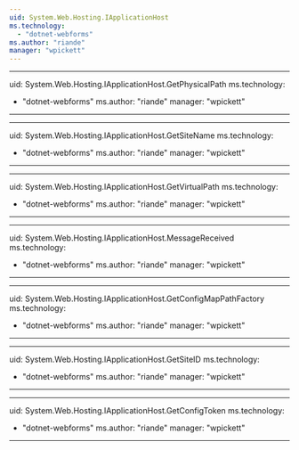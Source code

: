 ```yaml
---
uid: System.Web.Hosting.IApplicationHost
ms.technology: 
  - "dotnet-webforms"
ms.author: "riande"
manager: "wpickett"
---
```


---
uid: System.Web.Hosting.IApplicationHost.GetPhysicalPath
ms.technology: 
  - "dotnet-webforms"
ms.author: "riande"
manager: "wpickett"
---

---
uid: System.Web.Hosting.IApplicationHost.GetSiteName
ms.technology: 
  - "dotnet-webforms"
ms.author: "riande"
manager: "wpickett"
---

---
uid: System.Web.Hosting.IApplicationHost.GetVirtualPath
ms.technology: 
  - "dotnet-webforms"
ms.author: "riande"
manager: "wpickett"
---

---
uid: System.Web.Hosting.IApplicationHost.MessageReceived
ms.technology: 
  - "dotnet-webforms"
ms.author: "riande"
manager: "wpickett"
---

---
uid: System.Web.Hosting.IApplicationHost.GetConfigMapPathFactory
ms.technology: 
  - "dotnet-webforms"
ms.author: "riande"
manager: "wpickett"
---

---
uid: System.Web.Hosting.IApplicationHost.GetSiteID
ms.technology: 
  - "dotnet-webforms"
ms.author: "riande"
manager: "wpickett"
---

---
uid: System.Web.Hosting.IApplicationHost.GetConfigToken
ms.technology: 
  - "dotnet-webforms"
ms.author: "riande"
manager: "wpickett"
---
